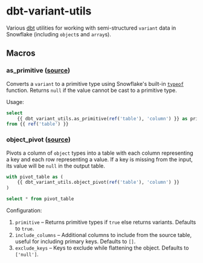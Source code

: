 # dbt-variant-utils

Various [dbt](https://www.getdbt.com/) utilities for working with semi-structured `variant` data in Snowflake (including `object`s and `array`s).

## Macros

### as_primitive ([source](macros/as_primitive.sql))

Converts a `variant` to a primitive type using Snowflake's built-in [`typeof`](https://docs.snowflake.com/en/sql-reference/functions/typeof.html) function.
Returns `null` if the value cannot be cast to a primitive type.

Usage:

```sql
select
    {{ dbt_variant_utils.as_primitive(ref('table'), 'column') }} as primitive_column
from {{ ref('table') }}
```

### object_pivot ([source](macros/object_pivot.sql))

Pivots a column of `object` types into a table with each column representing a key and each row representing a value.
If a key is missing from the input, its value will be `null` in the output table.

```sql
with pivot_table as (
    {{ dbt_variant_utils.object_pivot(ref('table'), 'column') }}
)

select * from pivot_table
```

Configuration:
1. `primitive` – Returns primitive types if `true` else returns variants. Defaults to `true`.
2. `include_columns` – Additional columns to include from the source table, useful for including primary keys. Defaults to `[]`.
3. `exclude_keys` – Keys to exclude while flattening the object. Defaults to `['null']`.
